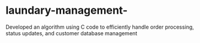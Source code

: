 # laundary-management-
Developed an algorithm using C code to efficiently handle order processing, status updates, and customer database management
